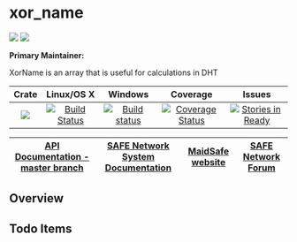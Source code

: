 # xor_name

[![](https://img.shields.io/badge/Project%20SAFE-Approved-green.svg)](http://maidsafe.net/applications) [![](https://img.shields.io/badge/License-GPL3-green.svg)](https://github.com/maidsafe/xor_name/blob/master/COPYING)

**Primary Maintainer:**

XorName is an array that is useful for calculations in DHT

|Crate|Linux/OS X|Windows|Coverage|Issues|
|:---:|:--------:|:-----:|:------:|:----:|
|[![](http://meritbadge.herokuapp.com/xor_name)](https://crates.io/crates/xor_name)|[![Build Status](https://travis-ci.org/maidsafe/xor_name.svg?branch=master)](https://travis-ci.org/maidsafe/xor_name)|[![Build status](https://ci.appveyor.com/api/projects/status/8t1uw41a23cpfswj/branch/master?svg=true)](https://ci.appveyor.com/project/MaidSafe-QA/xor-name/branch/master)|[![Coverage Status](https://coveralls.io/repos/maidsafe/xor_name/badge.svg)](https://coveralls.io/r/maidsafe/xor_name)|[![Stories in Ready](https://badge.waffle.io/maidsafe/xor_name.png?label=ready&title=Ready)](https://waffle.io/maidsafe/xor_name)|

| [API Documentation - master branch](http://maidsafe.net/xor_name/master) | [SAFE Network System Documentation](http://systemdocs.maidsafe.net) | [MaidSafe website](http://maidsafe.net) | [SAFE Network Forum](https://forum.safenetwork.io) |
|:------:|:-------:|:-------:|:-------:|

## Overview

## Todo Items
